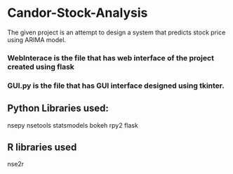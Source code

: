 # Candor-Stock-Analysis

The given project is an attempt to design a system that predicts stock price using ARIMA model.

### WebInterace is the file that has web interface of the project created using flask

### GUI.py is the file that has GUI interface designed using tkinter.


## Python Libraries used:
nsepy
nsetools
statsmodels
bokeh
rpy2
flask

## R libraries used
nse2r
